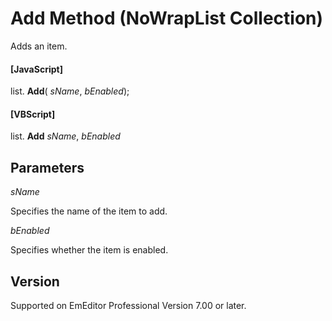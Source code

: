 # Add Method (NoWrapList Collection)

Adds an item.

#### \[JavaScript\]

list. **Add**( _sName_, _bEnabled_);

#### \[VBScript\]

list. **Add** _sName_, _bEnabled_

## Parameters

_sName_

Specifies the name of the item to add.

_bEnabled_

Specifies whether the item is enabled.

## Version

Supported on EmEditor Professional Version 7.00 or later.
